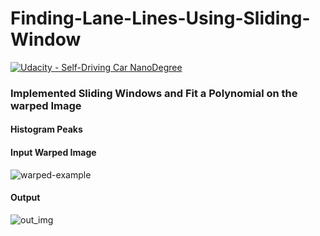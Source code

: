 # Finding-Lane-Lines-Using-Sliding-Window
[![Udacity - Self-Driving Car NanoDegree](https://s3.amazonaws.com/udacity-sdc/github/shield-carnd.svg)](http://www.udacity.com/drive)

### Implemented Sliding Windows and Fit a Polynomial on the warped Image

#### Histogram Peaks


#### Input Warped Image

![warped-example](https://user-images.githubusercontent.com/34116562/49694433-f995e900-fbaf-11e8-8686-44b0281c48e3.jpg)

#### Output

![out_img](https://user-images.githubusercontent.com/34116562/49694432-f864bc00-fbaf-11e8-9a5f-1ca7adc6906f.png)

